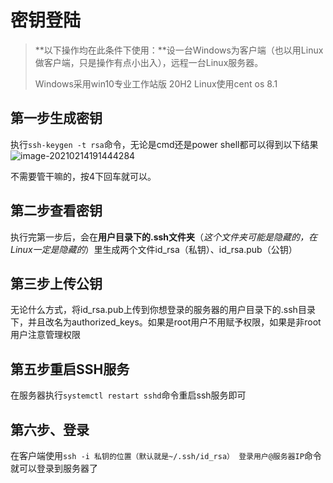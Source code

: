 # 密钥登陆

> **以下操作均在此条件下使用：**设一台Windows为客户端（也以用Linux做客户端，只是操作有点小出入），远程一台Linux服务器。
>
> Windows采用win10专业工作站版 20H2		Linux使用cent os 8.1

## 第一步生成密钥

执行`ssh-keygen -t rsa`命令，无论是cmd还是power shell都可以得到以下结果![image-20210214191444284](https://cdn.jsdelivr.net/gh/zerobiubiu/Figure-bed/image-20210214191444284.png)

不需要管干嘛的，按4下回车就可以。

## 第二步查看密钥

执行完第一步后，会在**用户目录下的.ssh文件夹**（*这个文件夹可能是隐藏的，在Linux一定是隐藏的*）里生成两个文件id_rsa（私钥）、id_rsa.pub（公钥）

## 第三步上传公钥

无论什么方式，将id_rsa.pub上传到你想登录的服务器的用户目录下的.ssh目录下，并且改名为authorized_keys。如果是root用户不用赋予权限，如果是非root用户注意管理权限

## 第五步重启SSH服务

在服务器执行`systemctl restart sshd`命令重启ssh服务即可

## 第六步、登录

在客户端使用`ssh -i 私钥的位置（默认就是~/.ssh/id_rsa） 登录用户@服务器IP`命令就可以登录到服务器了